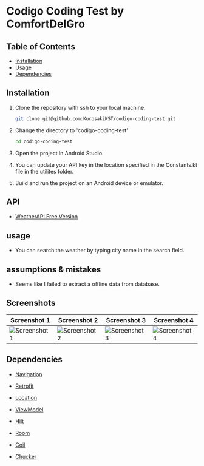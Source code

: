 # Codigo Coding Test by ComfortDelGro

## Table of Contents

- [Installation](#installation)
- [Usage](#usage)
- [Dependencies](#dependencies)

## Installation

1. Clone the repository with ssh to your local machine:

    ```bash
    git clone git@github.com:KurosakiKST/codigo-coding-test.git
    ```

2. Change the directory to 'codigo-coding-test'

   ```bash
   cd codigo-coding-test
   ```

3. Open the project in Android Studio.

4. You can update your API key in the location specified in the Constants.kt file in the utilites folder.

5. Build and run the project on an Android device or emulator.

## API
* [WeatherAPI Free Version](https://www.weatherapi.com/)

## usage
- You can search the weather by typing city name in the search field.

## assumptions & mistakes
- Seems like I failed to extract a offline data from database.

## Screenshots

| Screenshot 1 | Screenshot 2 | Screenshot 3 | Screenshot 4 |
|--------------|--------------|--------------|--------------|
| ![Screenshot 1](https://github.com/user-attachments/assets/7ada538e-9fa1-4282-81b0-7e9f636c05fc) | ![Screenshot 2](https://github.com/user-attachments/assets/69f07dcd-5bac-4119-b280-9eb2e0cd9bd2) | ![Screenshot 3](https://github.com/user-attachments/assets/9add00e1-553a-43f0-96d5-b0a2900cc3d5) | ![Screenshot 4](https://github.com/user-attachments/assets/9c4add0c-cfcf-4681-bbd2-8d35266b9f2f) |

## Dependencies

* [Navigation](https://developer.android.com/jetpack/compose/navigation)

* [Retrofit](https://square.github.io/retrofit)

* [Location](https://developer.android.com/training/location)

* [ViewModel](https://developer.android.com/jetpack/compose/libraries#viewmodel)

* [Hilt](https://developer.android.com/training/dependency-injection/hilt-android)

* [Room](https://developer.android.com/jetpack/androidx/releases/room)

* [Coil](https://coil-kt.github.io/coil)

* [Chucker](https://github.com/ChuckerTeam/chucker)


